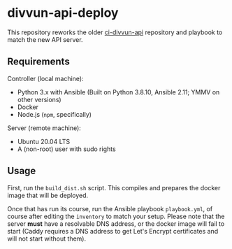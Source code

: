 # divvun-api-deploy
This repository reworks the older
[ci-divvun-api](https://github.com/divvun/ci-divvun-api) repository and playbook to
match the new API server.

## Requirements
Controller (local machine):
- Python 3.x with Ansible (Built on Python 3.8.10, Ansible 2.11; YMMV on other versions)
- Docker
- Node.js (`npm`, specifically)

Server (remote machine):
- Ubuntu 20.04 LTS
- A (non-root) user with sudo rights

## Usage

First, run the `build_dist.sh` script. This compiles and prepares the docker image that
will be deployed.

Once that has run its course, run the Ansible playbook `playbook.yml`, of course after
editing the `inventory` to match your setup. Please note that the server **must** have a
resolvable DNS address, or the docker image will fail to start (Caddy requires a DNS
address to get Let's Encrypt certificates and will not start without them).
